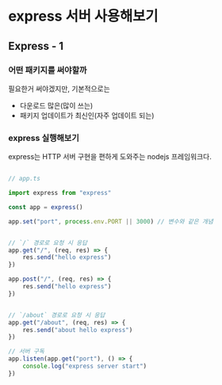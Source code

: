 # express 서버 사용해보기

## Express - 1

### 어떤 패키지를 써야할까

필요한거 써야겠지만, 기본적으로는

- 다운로드 많은(많이 쓰는)
- 패키지 업데이트가 최신인(자주 업데이트 되는)

### express 실행해보기

express는 HTTP 서버 구현을 편하게 도와주는  nodejs 프레임워크다.

``` typescript

// app.ts

import express from "express"

const app = express()

app.set("port", process.env.PORT || 3000) // 변수와 같은 개념


// `/` 경로로 요청 시 응답
app.get("/", (req, res) => {
    res.send("hello express")
})

app.post("/", (req, res) => {
    res.send("hello express")
})


// `/about` 경로로 요청 시 응답
app.get("/about", (req, res) => {
    res.send("about hello express")
})

// 서버 구독
app.listen(app.get("port"), () => {
    console.log("express server start")
})

```
